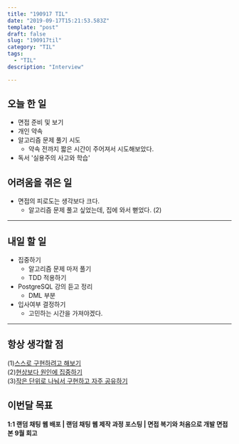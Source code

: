 ```yaml
---
title: "190917 TIL"
date: "2019-09-17T15:21:53.583Z"
template: "post"
draft: false
slug: "190917til"
category: "TIL"
tags:
  - "TIL"
description: "Interview"

---
```


## 오늘 한 일

- 면접 준비 및 보기
- 개인 약속
- 알고리즘 문제 풀기 시도
  - 약속 전까지 짧은 시간이 주어져서 시도해보았다.
- 독서 '실용주의 사고와 학습'

## 어려움을 겪은 일

- 면접의 피로도는 생각보다 크다.
  - 알고리즘 문제 풀고 싶었는데, 집에 와서 뻗었다. (2)

---

## 내일 할 일

- 집중하기
  - 알고리즘 문제 마저 풀기
  - TDD 적용하기
- PostgreSQL 강의 듣고 정리
  - DML 부분
- 입사여부 결정하기
  - 고민하는 시간을 가져야겠다.

------



## 항상 생각할 점

(1)<u>스스로 구현하려고 해보기</u> <br>(2)<u>현상보다 원인에 집중하기</u> <br>(3)<u>작은 단위로 나눠서 구현하고 자주 공유하기</u>



## 이번달 목표

**1:1 랜덤 채팅 웹 배포 | 랜덤 채팅 웹 제작 과정 포스팅 | 면접 복기와 처음으로 개발 면접 본 9월 회고**

